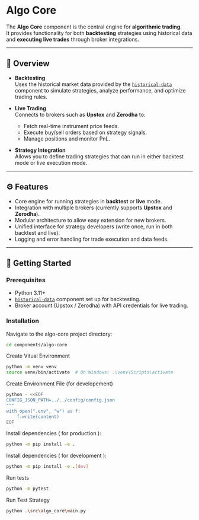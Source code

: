 # Algo Core

The **Algo Core** component is the central engine for **algorithmic trading**.  
It provides functionality for both **backtesting** strategies using historical data and **executing live trades** through broker integrations.

---

## 📌 Overview

- **Backtesting**  
  Uses the historical market data provided by the [`historical-data`](../historical_data/README.md) component to simulate strategies, analyze performance, and optimize trading rules.

- **Live Trading**  
  Connects to brokers such as **Upstox** and **Zerodha** to:
  - Fetch real-time instrument price feeds.
  - Execute buy/sell orders based on strategy signals.
  - Manage positions and monitor PnL.

- **Strategy Integration**  
  Allows you to define trading strategies that can run in either backtest mode or live execution mode.

---

## ⚙️ Features

- Core engine for running strategies in **backtest** or **live** mode.
- Integration with multiple brokers (currently supports **Upstox** and **Zerodha**).
- Modular architecture to allow easy extension for new brokers.
- Unified interface for strategy developers (write once, run in both backtest and live).
- Logging and error handling for trade execution and data feeds.

---

## 🚀 Getting Started

### Prerequisites
- Python 3.11+  
- [`historical-data`](../historical_data/README.md) component set up for backtesting.  
- Broker account (Upstox / Zerodha) with API credentials for live trading.

### Installation

Navigate to the algo-core project directory:  

```bash
cd components/algo-core
```

Create Vitual Environment
```bash
python -m venv venv
source venv/bin/activate  # On Windows: .\venv\Scripts\activate
```

Create Environment File (for developement)
```bash
python - <<EOF
CONFIG_JSON_PATH=../../config/config.json
"""
with open(".env", "w") as f:
    f.write(content)
EOF

```

Install dependencies ( for production ):  

```bash
python -m pip install -e .   
```

Install dependencies ( for development ):  

```bash
python -m pip install -e .[dev]   
```

Run tests

```bash
python -m pytest
```

Run Test Strategy

```bash
python .\src\algo_core\main.py
```
